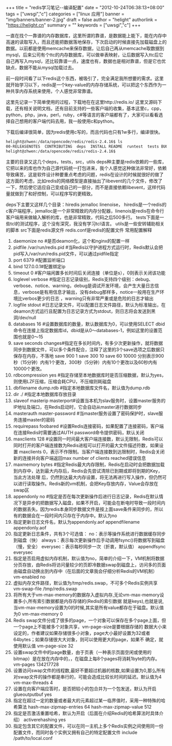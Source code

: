 +++
title = "redis学习笔记--编译配置"
date = "2012-10-24T06:38:13+08:00"
tags = ["uwsgi","c"]
categories = ["linux 应用"]
banner = "img/banners/banner-2.jpg"
draft = false
author = "helight"
authorlink = "https://helight.cn"
summary = ""
keywords = ["uwsgi","c"]
+++

一直在找个一靠谱的内存数据库，这里所谓的靠谱，是数据能上能下，能在内存中高速的读取写入，而且还能把数据落地保存，下次启动的时候直接先加载磁盘上的数据。以前都是使用memcache来保存数据，让后自己再从memcache取数据到mysql，后来公司有个ttc的内存数据库，可以做单表映射，让后数据写入ttc后它自己再写入mysql，还比较靠谱一点，速度也有，数据也是相对靠谱，但是它也优缺点，数据不能从mysql加载过去。

前一段时间看了以下redis这个东西，被吸引了，完全满足我所想要的需求。这里就开始学习以下，redis是一个key-value的内存存储系统，可以把这个东西作为一种共享内存系统来使用，个人感觉非常靠谱。

这里先记录一下简单使用的过程，下载地在在这里http://redis.io/ 这里又源码下载，还有相关说明文档，还有目前支持的一些客户端的收集，基本这里c，cpp，python，php，java，perl，ruby，c#等语言的客户端都有了，大家可以看看选择自己想用的客户端代码去用，我一般使用c和python。

下载后编译很简单，因为redis使用c写的，而且代码也只有1w多行，编译很快。
```sh
helight@zhwen:/data/opencode/redis/redis-2.4.16$ ls 
00-RELEASENOTES  CONTRIBUTING  deps  INSTALL README  runtest  tests BUGS  COPYING dump.rdb  Makefile  redis.conf  src  utils 
helight@zhwen:/data/opencode/redis/redis-2.4.16$ 
```
主要的目录又这几个deps，tests，src，utils deps种主要是redis依赖的一些库，它把以来的库也作为自己源代码统一打包进来，我个人感觉这种做法非常好，依赖导致痛苦，这是软件设计种要重点考虑的问题，redis在设计的时候就很好的做了这方面的考虑，比如redis的网络模型是直接抽出了libevent的几个文件，修改了一下，然后使它适应自己变成自己的一部分，而不是直接依赖libevent，这样代码量就做到了和好控制，可以程序写的更精致。 

deps下主要又这样几个目录：hiredis  jemalloc  linenoise， hiredis是一个redis的c客户端程序，jemalloc是一个非常精致的内存分配器，linenois是redis在命令行客户端用来做输入解析的库，也是非常精致，代码之后500多行。 tests下面是一些tcl的测试程序，这个没有深究，我没有学习tcl语言。 utils是一些安转辅助相关的脚本 src下面是redis源文件 redis.conf是redis的配置文件 常用配置解释 

1. daemonize no #是否deamon化，这个和nginx的配置一样 
2. pidfile /var/run/redis.pid #当Redis以守护进程方式运行时，Redis默认会把pid写入/var/run/redis.pid文件，可以通过pidfile指定 
3. port 6379 #配置监听端口 
4. bind 127.0.0.1#配置绑定ip 
5. timeout 0 #客户端闲置多长时间后关闭连接（单位是s），0则表示关闭该功能 
6. loglevel verbose #指定日志记录级别，Redis支持四个级别：debug、verbose、notice、warning，debug是调试开发环境，会产生大量日志信息，verbose是有用信息才输出，没有debug那样多，notice一般用在生产环境比verbos更少的日志 ，warning只有非常严重或是危险的日志才输出 
7. logfile stdout #日志记录文件，可以配置日志文件路径，默认为标准输出，在deamon方式运行且配置为日志记录方式为stdout，则日志将会发送到黑洞/dev/null 
8. databases 16 #设置数据库的数量，默认数据库为0，可以使用SELECT dbid 命令在连接上指定数据库id，dbid是从0～databases-1，例如这里的设置范围也就是0～15 
9. save seconds changes#指定在多长时间内，有多少次更新操作，就将数据同步到数据文件，可以多个条件配合，注释了这里的3个save选项之后数据只保存在内存，不落地
save 900 1
save 300 10
save 60 10000
分别表示900秒（15分钟）内有1个更改，300秒（5分钟）内有10个更改以及60秒内有10000个更改。 
10. rdbcompression yes #指定存储至本地数据库时是否压缩数据，默认为yes，则使用LZF压缩，压缩会耗CPU，不压缩则耗磁盘 
11. dbfilename dump.rdb #指定本地数据库文件名，默认值为dump.rdb 
12. dir ./  #指定本地数据库存放目录 
13. slaveof masterip masterport#设置当本机为slav服务时，设置master服务的IP地址及端口，在Redis启动时，它会自动从master进行数据同步 
14. masterauth master-password #当master服务设置了密码保护时，slave服务连接master的密码 
15. requirepass foobared #设置Redis连接密码，如果配置了连接密码，客户端在连接Redis时需要通过AUTH password命令提供密码，默认关闭 
16. maxclients 128 #设置同一时间最大客户端连接数，默认无限制，Redis可以同时打开的客户端连接数为Redis进程可以打开的最大文件描述符数，如果设置 maxclients 0，表示不作限制。当客户端连接数到达限制时，Redis会关闭新的连接并向客户端返回max number of clients reached错误信息 
17. maxmemory bytes #指定Redis最大内存限制，Redis在启动时会把数据加载到内存中，达到最大内存后，Redis会先尝试清除已到期或即将到期的Key，当此方法处理 后，仍然到达最大内存设置，将无法再进行写入操作，但仍然可以进行读取操作。Redis新的vm机制，会把Key存放内存，Value会存放在swap区 
18. appendonly no #指定是否在每次更新操作后进行日志记录，Redis在默认情况下是异步的把数据写入磁盘，如果不开启，可能会在断电时导致一段时间内的数据丢失。因为redis本身同步数据文件是按上面save条件来同步的，所以有的数据会在一段时间内只存在于内存中。默认为no 
19. 指定更新日志文件名，默认为appendonly.aof
appendfilename appendonly.aof
20. 指定更新日志条件，共有3个可选值： no：表示等操作系统进行数据缓存同步到磁盘（快） always：表示每次更新操作后手动调用fsync()将数据写到磁盘（慢，安全） everysec：表示每秒同步一次（折衷，默认值）
appendfsync everysec
21. 指定是否启用虚拟内存机制，默认值为no，简单的介绍一下，VM机制将数据分页存放，由Redis将访问量较少的页即冷数据swap到磁盘上，访问多的页面由磁盘自动换出到内存中（在后面的文章我会仔细分析Redis的VM机制）
vm-enabled no
22. 虚拟内存文件路径，默认值为/tmp/redis.swap，不可多个Redis实例共享
vm-swap-file /tmp/redis.swap
23. 将所有大于vm-max-memory的数据存入虚拟内存,无论vm-max-memory设置多小,所有索引数据都是内存存储的(Redis的索引数据 就是keys),也就是说,当vm-max-memory设置为0的时候,其实是所有value都存在于磁盘。默认值为0
vm-max-memory 0
24. Redis swap文件分成了很多的page，一个对象可以保存在多个page上面，但一个page上不能被多个对象共享，vm-page-size是要根据存储的 数据大小来设定的，作者建议如果存储很多小对象，page大小最好设置为32或者64bytes；如果存储很大大对象，则可以使用更大的page，如果不 确定，就使用默认值
vm-page-size 32
25. 设置swap文件中的page数量，由于页表（一种表示页面空闲或使用的bitmap）是在放在内存中的，，在磁盘上每8个pages将消耗1byte的内存。
vm-pages 134217728
26. 设置访问swap文件的线程数,最好不要超过机器的核数,如果设置为0,那么所有对swap文件的操作都是串行的，可能会造成比较长时间的延迟。默认值为4
vm-max-threads 4
27. 设置在向客户端应答时，是否把较小的包合并为一个包发送，默认为开启
glueoutputbuf yes
28. 指定在超过一定的数量或者最大的元素超过某一临界值时，采用一种特殊的哈希算法
hash-max-zipmap-entries 64
hash-max-zipmap-value 512
29. 指定是否激活重置哈希，默认为开启（后面在介绍Redis的哈希算法时具体介绍）
activerehashing yes
30. 指定包含其它的配置文件，可以在同一主机上多个Redis实例之间使用同一份配置文件，而同时各个实例又拥有自己的特定配置文件
include /path/to/local.conf